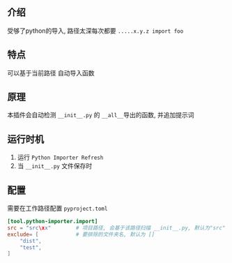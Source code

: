 ## 介绍

受够了python的导入, 路径太深每次都要 `.....x.y.z import foo`

## 特点

可以基于当前路径 自动导入函数

## 原理

本插件会自动检测 `__init__.py` 的 `__all__`导出的函数, 并追加提示词

## 运行时机

1. 运行 `Python Importer Refresh`
2. 当 `__init__.py` 文件保存时

## 配置

需要在工作路径配置 `pyproject.toml`

```toml
[tool.python-importer.import]
src = "src\xx"        # 项目路径, 会基于该路径扫描 __init__.py, 默认为"src"
exclude= [            # 要排除的文件夹名, 默认为 []
    "dist",
    "test",
]

```
